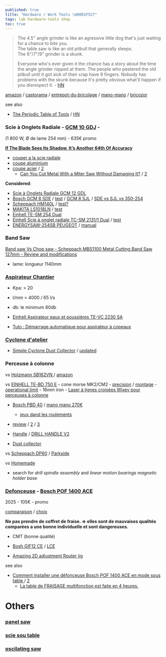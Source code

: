 ```yaml
---
published: true
title: "Hardware / Work Tools \U0001F527"
tags: lab hardware-tools shop
toc: true
---
```

> The 4.5" angle grinder is like an agressive little dog that's just waiting for a chance to bite you.  
> The table saw is like an old pitbull that generally sleeps.  
> The 6"/7"/9" grinder is a skunk.  
>
> Everyone who's ever given it the chance has a story about the time the angle grinder nipped at them. The people who pestered the old pitbull until it got sick of their crap have 9 fingers. Nobody has problems with the skunk because it's pretty obvious what'll happen if you disrespect it. - [HN](https://news.ycombinator.com/item?id=41593762)

[amazon](https://www.amazon.fr/) / [castorama](https://www.castorama.fr/) / [entrepot-du-bricolage](https://www.entrepot-du-bricolage.fr/) / [mano-mano](https://www.manomano.fr/) / [bricozor](https://www.bricozor.com/)

see also
- [	The Periodic Table of Tools](https://periodictableoftools.com/index.html) / [HN](https://news.ycombinator.com/item?id=38421044)

### Scie à Onglets Radiale - [GCM 10 GDJ](https://www.amazon.fr/gp/product/B08GKYN2LM/ref=ox_sc_saved_title_2?smid=A1X6FK5RDHNB96&psc=1) -

(1 800 W, Ø de lame 254 mm) - 635€ promo

[**If The Blade Sees Its Shadow, It’s Another 64th Of Accuracy**](https://hackaday.com/2022/09/11/if-the-blade-sees-its-shadow-its-another-64th-of-accuracy/)

- [couper a la scie radiale](https://www.youtube.com/watch?v=QLYCeIpjXWw)
- [coupe aluminium](https://askinglot.com/can-i-put-a-metal-cutting-blade-on-my-mitre-saw)
- [coupe acier](https://www.youtube.com/watch?v=kJbt9unnjOo) / [2](https://www.youtube.com/watch?v=TkvU6Dg6ivg)
	- [Can You Cut Metal With a Miter Saw Without Damaging It?](https://thetoolscout.com/can-you-cut-metal-with-a-miter-saw/) / [2](https://handyman.guide/cutting-metal-with-miter-saw-how/)

**Considered**:
- [Scie à Onglets Radiale GCM 12 GDL ](https://www.amazon.fr/Bosch-Professional-0601B23600-radiale-onglet/dp/B005ZMLKFW/ref=sr_1_5?__mk_fr_FR=%C3%85M%C3%85%C5%BD%C3%95%C3%91&keywords=scie%2Bradiale%2Bbosch&qid=1638552965&sr=8-5&th=1) 
- [Bosch GCM 8 SDE](https://www.amazon.fr/Bosch-Professional-Radiale-Onglet-0601B19200/dp/B013WAV8W8/ref=sr_1_13?__mk_fr_FR=%C3%85M%C3%85%C5%BD%C3%95%C3%91&crid=1O6PMV4XM6I2O&keywords=scie+onglet&qid=1651934990&sprefix=scie+onglet%2Caps%2C175&sr=8-13) / [test](https://www.youtube.com/watch?v=PZWsIqAiGcQ) / [GCM 8 SJL](https://www.youtube.com/watch?v=jE92OBuF-3s) / [ SDE vs SJL vs 350-254  ](https://www.bosch-professional.com/gb/en/community/category/can-t-decide-between-gcm-8-sde-and-gcm-8-sjl-mitre-saws/14916744-t#main)
- [Scheppach HM140L](https://www.amazon.fr/Scheppach-HM140L-Scie-onglet-2000/dp/B07XFFHBWJ/ref=cm_cr_arp_d_product_top?ie=UTF8) / [test?](https://www.youtube.com/watch?v=OIoJENd982Q)
- [MAKITA LS1018LN](https://www.amazon.fr/Makita-LS1018LN-Scie-Onglet-Bleu/dp/B07RFM5YKM/ref=sr_1_33?__mk_fr_FR=%C3%85M%C3%85%C5%BD%C3%95%C3%91&crid=1O6PMV4XM6I2O&keywords=scie+onglet&qid=1651934990&sprefix=scie+onglet%2Caps%2C175&sr=8-33) / [test](https://www.youtube.com/watch?v=V0QGDsxQ1KI)
- [Einhell TE-SM 254 Dual](https://www.amazon.fr/Einhell-puissance-fonction-%C2%AB-Spindle-Lock-%C2%BB-tungst%C3%A8ne/dp/B082MN9TVD/ref=sr_1_9?__mk_fr_FR=%C3%85M%C3%85%C5%BD%C3%95%C3%91&crid=1O6PMV4XM6I2O&keywords=scie%2Bonglet&qid=1651934990&sprefix=scie%2Bonglet%2Caps%2C175&sr=8-9&th=1)
- [Einhell Scie à onglet radiale TC-SM 2131/1 Dual](https://www.amazon.fr/Einhell-TC-SM-2131-glissi%C3%A8re-dispositif-tungst%C3%A8ne/dp/B0816WP4JW/ref=sr_1_5?__mk_fr_FR=%C3%85M%C3%85%C5%BD%C3%95%C3%91&crid=1O6PMV4XM6I2O&keywords=scie+onglet&qid=1651934990&sprefix=scie+onglet%2Caps%2C175&sr=8-5) / [test]()
- [ENERGYSAW-254SB PEUGEOT](https://www.bricozor.com/scie-onglets-radiale-double-inclinaison-energysaw-254sb-peugeot.html) / [manual](https://manuall.co.uk/peugeot-energysaw-254sb-mitre-saw/)
    
### Band Saw 
[Band saw Vs Chop saw - Scheppach MBS1100 Metal Cutting Band Saw 127mm - Review and modifications](https://www.youtube.com/watch?v=X5_m1PGU_Js&list=LL&index=8)

- lame: longueur 1140mm

### [Aspirateur Chantier](https://www.youtube.com/watch?v=f_aXEV_BllU)

- Kpa: > 20
- l/mm > 4000 / 65 l/s
- db: le minimum 60db

- [Einhell Aspirateur eaux et poussières TE-VC 2230 SA ](https://www.amazon.fr/gp/product/B00BLZVL7E)

- [Tuto : Démarrage automatique pour aspirateur à copeaux](https://www.youtube.com/watch?v=wGa-r4M88k0)

### [Cyclone d'atelier](https://www.youtube.com/watch?v=ZUT4XFnr1cc)

- [Simple Cyclone Dust Collector](https://www.youtube.com/watch?v=1WnitgYFnE0) / [updated](https://www.youtube.com/watch?v=BeU4nqSJtBY)



### Perceuse à colonne 

vs [ Holzmann SB162VN ](https://www.youtube.com/watch?v=vBOyEKgupxM) / [amazon](https://www.amazon.fr/Holzmann-Perceuse-variateur-affichage-SB162VN-230V/dp/B0797TGW49/ref=cm_cr_arp_d_product_top?ie=UTF8)

vs [EINHELL TE-BD 750 E](https://www.youtube.com/watch?v=2tvq04D1oBw) - cone morse MK2/CM2
	- [precision](https://www.youtube.com/watch?v=twAIaMYnSGo) / [montage](https://www.youtube.com/watch?v=JlSuew2QfWk)
    - [operational limit](https://www.youtube.com/watch?v=2EgIfgauEmk) - 16mm iron
    - [Laser à lignes croisées Wixey pour perceuses à colonne ](https://www.dictum.com/fr/outils-electriques-et-accessoires-forage/laser-a-lignes-croisees-wixey-pour-perceuses-a-colonne-721055)
    

- [Bosch PBD 40](https://www.bricolage-facile.net/test-avis-perceuse-a-colonne-pbd-40-bosch/) / [mano mano 270€](https://www.manomano.fr/p/perceuse-a-colonne-pbd40-bosch-51376)
	- [jeux dand les roulements](https://www.youtube.com/watch?v=RAcDacXRhWU)

- [review](https://www.woodworkforums.com/f171/bosch-pbd-40-bench-drill-218092) / [2](https://www.woodworkforums.com/f155/bosch-710w-corded-bench-drill-211213) / [3](https://www.youtube.com/watch?v=8ypXCasAaVw)
- [Handle](https://www.thingiverse.com/thing:4190421) / [DRILL HANDLE V2](https://www.thingiverse.com/thing:3732317)
- [Dust collector ](https://www.thingiverse.com/thing:4063290)

vs [Scheppach DP60](https://www.youtube.com/watch?v=BTVz-uoeb8M) / [Parkside](https://www.youtube.com/watch?v=C--KbdsqSUA)



vs [Homemade](https://www.youtube.com/watch?v=a2kIJDhhZrg)
- search for _drill spindle assembly_ and _linear motion bearings_ _magnetic holder base_

### [Defonceuse](https://www.youtube.com/watch?v=flZ-Px6bhTE&list=PLg8aH9tX2qI_ld44t1rS3qaXNN2OkvzfX&index=1) - [Bosch POF 1400 ACE](https://www.amazon.fr/Bosch-D%C3%A9fonceuse-POF-1400-%C3%A9lectronique/dp/B000W34ZEW)

2025 - 105€ - promo

[comparaison](https://www.youtube.com/watch?v=WCjzFpG2Anw) / [choix](https://tout-en-bois.com/10-conseils-pour-bien-choisir-une-defonceuse/) 

**Ne pas prendre de coffret de fraise. => elles sont de mauvaises qualités comparées a une bonne individuelle et sont dangereuses.**
- CMT (bonne qualité)

- [Bosh GIF12 CE](https://www.amazon.fr/Bosch-Professional-0601626000-D%C3%A9fonceuse-10000-24000/dp/B00IZ8RS5Y?th=1) / [LCE](https://www.amazon.fr/Bosch-Professional-Oberfr%C3%A4se-GOF-1250/dp/B00IZ8VODQ/ref=psdc_1716189031_t1_B00IZ8RS5Y)
- [Amazing 2D adjustment Router jig](https://www.youtube.com/watch?v=GXhKcPUyc8c)

see also
- [ Comment installer une défonceuse Bosch POF 1400 ACE en mode sous table ](https://www.youtube.com/watch?v=AkSFoIiS2lU) / [2](https://www.youtube.com/watch?v=AoIzba5UG8k)
	- [ La table de FRAISAGE multifonction est faite en 4 heures. ](https://www.youtube.com/watch?v=CrjwJjnD-p0&t=21s)
    
# Others

### [panel saw](https://www.youtube.com/watch?v=sa2I0vUCXsE)

### [scie sou table](https://www.youtube.com/watch?v=_kX8xAWHdsY)

### [oscilating saw](https://www.youtube.com/watch?v=SgCam8t3670)
